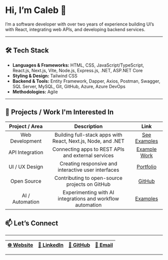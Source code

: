 # Hi, I’m Caleb 👋

I’m a software developer with over two years of experience building UI’s with React, integrating web APIs, and developing backend services.

---

## 🛠️ Tech Stack

- **Languages & Frameworks:** HTML, CSS, JavaScript/TypeScript, React.js, Next.js, Vite, Node.js, Express.js, .NET, ASP.NET Core  
- **Styling & Design:** Tailwind CSS  
- **Backend & Tools:** Entity Framework, Dapper, Axios, Postman, Swagger, SQL Server, MySQL, Git, GitHub, Azure, Azure DevOps  
- **Methodologies:** Agile

---

## 🚀 Projects / Work I'm Interested In

| Project / Area | Description | Link |
| :------------: | :---------: | :--: |
| Web Development | Building full-stack apps with React, Next.js, Node, and .NET | [See Examples](https://caleblopez.dev/projects) |
| API Integration | Connecting apps to REST APIs and external services | [Example Work](https://github.com/caleblopez96) |
| UI / UX Design | Creating responsive and interactive user interfaces | [Portfolio](https://caleblopez.dev/ui) |
| Open Source | Contributing to open-source projects on GitHub | [GitHub](https://github.com/caleblopez96) |
| AI / Automation | Experimenting with AI integrations and workflow automation | [Examples](https://caleblopez.dev/ai) |

## 📫 Let’s Connect

---

| [🌐 Website](https://caleblopez.dev/) | [💼 LinkedIn](https://www.linkedin.com/in/caleblopez96/) | [🐙 GitHub](https://github.com/caleblopez96) | [📧 Email](mailto:caleblopez96@gmail.com) |
| :----------: | :--------: | :--------: | :-------: |

---
